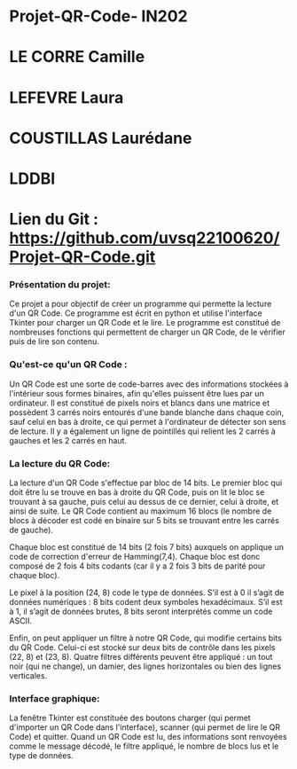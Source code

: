# Projet-QR-Code- IN202

# LE CORRE Camille
# LEFEVRE Laura
# COUSTILLAS Laurédane
# LDDBI
# Lien du Git : https://github.com/uvsq22100620/Projet-QR-Code.git

### Présentation du projet:

Ce projet a pour objectif de créer un programme qui permette la lecture d'un QR Code. Ce programme est écrit en python et utilise l'interface Tkinter pour charger un QR Code et le lire. Le programme est constitué de nombreuses fonctions qui permettent de charger un QR Code, de le vérifier puis de lire son contenu.


### Qu'est-ce qu'un QR Code :

Un QR Code est une sorte de code-barres avec des informations stockées à l'intérieur sous formes binaires, afin qu'elles puissent être lues par un ordinateur. Il est constitué de pixels noirs et blancs dans une matrice et possèdent 3 carrés noirs entourés d'une bande blanche dans chaque coin, sauf celui en bas à droite, ce qui permet à l'ordinateur de détecter son sens de lecture. Il y a également un ligne de pointillés qui relient les 2 carrés à gauches et les 2 carrés en haut.


### La lecture du QR Code:

La lecture d'un QR Code s'effectue par bloc de 14 bits. Le premier bloc qui doit être lu se trouve en bas à droite du QR Code, puis on lit le bloc se trouvant à sa gauche, puis celui au dessus de ce dernier, celui à droite, et ainsi de suite.
Le QR Code contient au maximum 16 blocs (le nombre de blocs à décoder est codé en binaire sur 5 bits se trouvant entre les carrés de gauche).

Chaque bloc est constitué de 14 bits (2 fois 7 bits) auxquels on applique un code de correction d'erreur de Hamming(7,4). Chaque bloc est donc composé de 2 fois 4 bits codants (car il y a 2 fois 3 bits de parité pour chaque bloc).

Le pixel à la position (24, 8) code le type de données. S’il est à 0 il s’agit de données numériques : 8 bits codent deux symboles hexadécimaux. S’il est à 1, il s’agit de données brutes, 8 bits seront interprétés comme un code ASCII.

Enfin, on peut appliquer un filtre à notre QR Code, qui modifie certains bits du QR Code. Celui-ci est stocké sur deux bits de contrôle dans les pixels (22, 8) et (23, 8). Quatre filtres différents peuvent être appliqué : un tout noir (qui ne change), un damier, des lignes horizontales ou bien des lignes verticales.


### Interface graphique:

La fenêtre Tkinter est constituée des boutons charger (qui permet d'importer un QR Code dans l'interface), scanner (qui permet de lire le QR Code) et quitter.
Quand un QR Code est lu, des informations sont renvoyées comme le message décodé, le filtre appliqué, le nombre de blocs lus et le type de données.